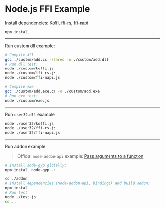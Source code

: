 # Node.js FFI Example

Install dependencies: [Koffi](https://koffi.dev/start), [ffi-rs](https://github.com/zhangyuang/node-ffi-rs), [ffi-napi](https://github.com/node-ffi-napi/node-ffi-napi)

```bash
npm install
```

---

Run custom dll example:

```bash
# Compile dll
gcc ./custom/add.cc -shared -o ./custom/add.dll
# Run dll test:
node ./custom/koffi.js
node ./custom/ffi-rs.js
node ./custom/ffi-napi.js

# Compile exe
gcc ./custom/add.exe.cc -o ./custom/add.exe
# Run exe test:
node ./custom/exe.js
```

---

Run `user32.dll` example:

```bash
node ./user32/koffi.js
node ./user32/ffi-rs.js
node ./user32/ffi-napi.js
```

---

Run addon example:

> Official `node-addon-api` example: [Pass arguments to a function](https://github.com/nodejs/node-addon-examples/tree/main/src/1-getting-started/2_function_arguments/node-addon-api)

```bash
# Install node-gyp globally:
npm install node-gyp -g

cd ./addon
# Install dependencies (node-addon-api, bindings) and build addon:
npm install
# Run test:
node ./test.js
cd ..
```

